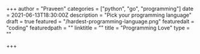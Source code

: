 +++
author = "Praveen"
categories = ["python", "go", "programming"]
date = 2021-06-13T18:30:00Z
description = "Pick your programming language"
draft = true
featured = "/hardest-programming-language.png"
featuredalt = "coding"
featuredpath = ""
linktitle = ""
title = "Programming Love"
type = ""

+++
